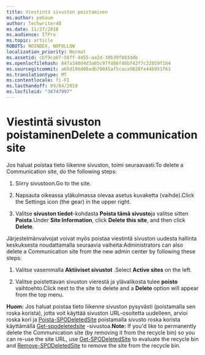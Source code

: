 ```yaml
---
title: Viestintä sivuston poistaminen
ms.author: pebaum
author: Techwriter40
ms.date: 11/27/2018
ms.audience: ITPro
ms.topic: article
ROBOTS: NOINDEX, NOFOLLOW
localization_priority: Normal
ms.assetid: cbf9ca67-56ff-4455-aa2d-30b39f883ddb
ms.openlocfilehash: 847a340d4d3a05c97fd86f48bf42f7c22859f1b4
ms.sourcegitcommit: a65d196d00adb70045af5caca9828fe44b951f61
ms.translationtype: MT
ms.contentlocale: fi-FI
ms.lasthandoff: 09/04/2019
ms.locfileid: "36747997"
---
```

# <a name="delete-a-communication-site"></a><span data-ttu-id="7d0ce-102">Viestintä sivuston poistaminen</span><span class="sxs-lookup"><span data-stu-id="7d0ce-102">Delete a communication site</span></span>

<span data-ttu-id="7d0ce-103">Jos haluat poistaa tieto liikenne sivuston, toimi seuraavasti:</span><span class="sxs-lookup"><span data-stu-id="7d0ce-103">To delete a Communication site, do the following steps:</span></span> 
  
1. <span data-ttu-id="7d0ce-104">Siirry sivustoon.</span><span class="sxs-lookup"><span data-stu-id="7d0ce-104">Go to the site.</span></span> 
  
2. <span data-ttu-id="7d0ce-105">Napsauta oikeassa yläkulmassa olevaa asetus kuvaketta (vaihde).</span><span class="sxs-lookup"><span data-stu-id="7d0ce-105">Click the Settings icon (the gear) in the upper right.</span></span> 
  
3. <span data-ttu-id="7d0ce-106">Valitse **sivuston tiedot**-kohdasta **Poista tämä sivusto**ja valitse sitten **Poista**.</span><span class="sxs-lookup"><span data-stu-id="7d0ce-106">Under **Site Information**, click **Delete this site**, and then click **Delete**.</span></span> 
  
<span data-ttu-id="7d0ce-107">Järjestelmänvalvojat voivat myös poistaa viestintä sivuston uudesta hallinta keskuksesta noudattamalla seuraavia vaiheita:</span><span class="sxs-lookup"><span data-stu-id="7d0ce-107">Administrators can also delete a Communication site from the new admin center by following these steps:</span></span> 
  
1. <span data-ttu-id="7d0ce-108">Valitse vasemmalla **Aktiiviset sivustot** .</span><span class="sxs-lookup"><span data-stu-id="7d0ce-108">Select **Active sites** on the left.</span></span> 
  
2. <span data-ttu-id="7d0ce-109">Valitse poistettavan sivuston vierestä ja ylävalikosta tulee **poisto** vaihtoehto.</span><span class="sxs-lookup"><span data-stu-id="7d0ce-109">Click next to the site to delete and a **Delete** option will appear from the top menu.</span></span> 
  
 <span data-ttu-id="7d0ce-110">**Huom:** Jos haluat poistaa tieto liikenne sivuston pysyvästi (poistamalla sen roska korista), jotta voit käyttää sivuston URL-osoitetta uudelleen, arvioi roska kori ja [Poista-SPODeletedSite](https://aka.ms/Remove-SPODeletedSite) poistamalla sivusto roska korista käyttämällä [Get-spodeletedsite](https://aka.ms/Get-SPODeletedSite) -sivustoa.</span><span class="sxs-lookup"><span data-stu-id="7d0ce-110">**Note:** If you'd like to permanently delete the Communication site (by removing it from the recycle bin) so you can re-use the site URL, use [Get-SPODeletedSite](https://aka.ms/Get-SPODeletedSite) to evaluate the recycle bin and [Remove-SPODeletedSite](https://aka.ms/Remove-SPODeletedSite) to remove the site from the recycle bin.</span></span> 
  

